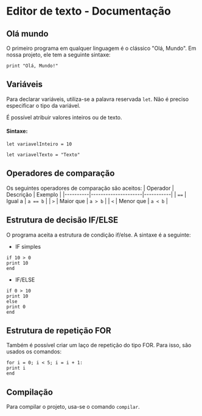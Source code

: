 # Editor de texto - Documentação

## Olá mundo
O primeiro programa em qualquer linguagem é o clássico "Olá, Mundo". Em nossa projeto, ele tem a seguinte sintaxe: 

 `print "Olá, Mundo!"`

## Variáveis
Para declarar variáveis, utiliza-se a palavra reservada `let`. Não é preciso especificar o tipo da variável. 

É possível atribuir valores inteiros ou de texto. 

#### Sintaxe: 
`let variavelInteiro = 10`

`let variavelTexto = "Texto"`

## Operadores de comparação 
Os seguintes operadores de comparação são aceitos: 
| Operador | Descrição           | Exemplo   |
|----------|---------------------|-----------|
| `==`     | Igual a             | `a == b`  |
| `>`      | Maior que           | `a > b`   |
| `<`      | Menor que           | `a < b`   |

## Estrutura de decisão IF/ELSE

O programa aceita a estrutura de condição if/else. A sintaxe é a seguinte: 

 * IF simples
```[]
if 10 > 0
print 10
end
```

 * IF/ELSE
```[]
if 0 > 10
print 10
else
print 0
end
```

## Estrutura de repetição FOR
Também é possível criar um laço de repetição do tipo FOR. Para isso, são usados os comandos: 

```[]
for i = 0; i < 5; i = i + 1:
print i
end
```

## Compilação
Para compilar o projeto, usa-se o comando `compilar`. 